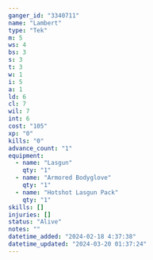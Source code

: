 ```yaml
---
ganger_id: "3340711"
name: "Lambert"
type: "Tek"
m: 5
ws: 4
bs: 3
s: 3
t: 3
w: 1
i: 5
a: 1
ld: 6
cl: 7
wil: 7
int: 6
cost: "105"
xp: "0"
kills: "0"
advance_count: "1"
equipment: 
  - name: "Lasgun"
    qty: "1"
  - name: "Armored Bodyglove"
    qty: "1"
  - name: "Hotshot Lasgun Pack"
    qty: "1"
skills: []
injuries: []
status: "Alive"
notes: ""
datetime_added: "2024-02-18 4:37:38"
datetime_updated: "2024-03-20 01:37:24"
---
```

